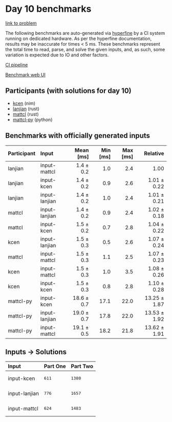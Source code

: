 # Day 10 benchmarks

[link to problem](https://adventofcode.com/2024/day/10)

The following benchmarks are auto-generated via
[hyperfine](https://github.com/sharkdp/hyperfine) by a CI system running on
dedicated hardware. As per the hyperfine documentation, results may be
inaccurate for times < 5 ms. These benchmarks represent the total time to read,
parse, and solve the given inputs, and, as such, some variation is expected due
to IO and other factors.

[CI pipeline](http://ci.papercode.net:8080/teams/main/pipelines/aoc2024)

[Benchmark web UI](https://aoc.ancalagon.black)


## Participants (with solutions for day 10)

- [kcen](https://github.com/kcen/aoc2024) (nim)
- [lanjian](https://github.com/lanjian/aoc-2024) (rust)
- [mattcl](https://github.com/mattcl/aoc2024) (rust)
- [mattcl-py](https://github.com/mattcl/aoc2024-py) (python)


## Benchmarks with officially generated inputs

| Participant | Input | Mean [ms] | Min [ms] | Max [ms] | Relative |
|:---|:---|---:|---:|---:|---:|
| lanjian | input-mattcl | 1.4 ± 0.2 | 1.0 | 2.4 | 1.00 |
| lanjian | input-kcen | 1.4 ± 0.2 | 0.9 | 2.6 | 1.01 ± 0.22 |
| lanjian | input-lanjian | 1.4 ± 0.2 | 1.0 | 2.4 | 1.01 ± 0.21 |
| mattcl | input-lanjian | 1.4 ± 0.2 | 0.9 | 2.4 | 1.02 ± 0.18 |
| mattcl | input-kcen | 1.5 ± 0.2 | 0.7 | 2.8 | 1.04 ± 0.22 |
| kcen | input-lanjian | 1.5 ± 0.3 | 0.5 | 2.6 | 1.07 ± 0.24 |
| mattcl | input-mattcl | 1.5 ± 0.3 | 1.1 | 2.5 | 1.07 ± 0.23 |
| kcen | input-mattcl | 1.5 ± 0.3 | 1.0 | 3.5 | 1.08 ± 0.26 |
| kcen | input-kcen | 1.5 ± 0.3 | 0.8 | 2.8 | 1.10 ± 0.28 |
| mattcl-py | input-kcen | 18.6 ± 0.7 | 17.1 | 22.0 | 13.25 ± 1.87 |
| mattcl-py | input-lanjian | 19.0 ± 0.7 | 17.8 | 22.0 | 13.53 ± 1.92 |
| mattcl-py | input-mattcl | 19.1 ± 0.5 | 18.2 | 21.8 | 13.62 ± 1.91 |


## Inputs -> Solutions

| Input | Part One | Part Two |
|:---|:---|:---|
|input-kcen|<pre>611</pre>|<pre>1380</pre>|
|input-lanjian|<pre>776</pre>|<pre>1657</pre>|
|input-mattcl|<pre>624</pre>|<pre>1483</pre>|